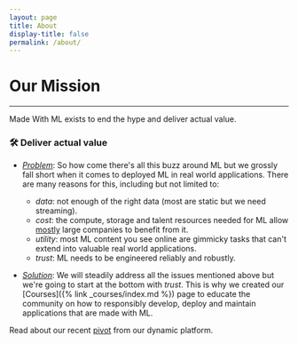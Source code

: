 ```yaml
---
layout: page
title: About
display-title: false
permalink: /about/
---
```


<h1 class="page-title">Our Mission</h1>
<hr class="mt-0">

Made With ML exists to end the hype and deliver actual value.

### 🛠 Deliver actual value

- <u><i>Problem</i></u>:
So how come there's all this buzz around ML but we grossly fall short when it comes to deployed ML in real world applications.
There are many reasons for this, including but not limited to:
  - *data*: not enough of the right data (most are static but we need streaming).
  - *cost*: the compute, storage and talent resources needed for ML allow [mostly](https://www.wired.com/story/companies-rushing-use-ai-few-see-payoff/) large companies to benefit from it.
  - *utility*: most ML content you see online are gimmicky tasks that can't extend into valuable real world applications.
  - *trust*: ML needs to be engineered reliably and robustly.

- <u><i>Solution</i></u>:
We will steadily address all the issues mentioned above but we're going to start at the bottom with *trust*.
This is why we created our [Courses]({% link _courses/index.md %}) page to educate the community on how to responsibly develop, deploy and maintain applications that are made with ML.

Read about our recent <a href="{% link _pages/pivot.md %}">pivot</a> from our dynamic platform.